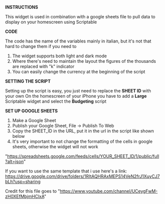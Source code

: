 **INSTRUCTIONS**

This widget is used in combination with a google sheets file to pull data to display on your homescreen using Scriptable

**CODE**

The code has the name of the variables mainly in italian, but it's not that hard to change them if you need to

1) The widget supports both light and dark mode
2) Where there's need to maintain the layout the figures of the thousands are replaced with "k" indicator
3) You can easily change the currency at the beginning of the script

**SETTING THE SCRIPT**

Setting up the script is easy, you just need to replace the **SHEET ID** with your own
On the homescreen of your iPhone you have to add a **Large** Scriptable widget and select the **Budgeting** script
 
**SET UP GOOGLE SHEETS**
1) Make a Google Sheet
2) Publish your Google Sheet, File -> Publish To Web
3) Copy the SHEET_ID in the URL, put it in the url in the script like shown below
4) It's very important to not change the formatting of the cells in google sheets, otherwise the widget will not work

"https://spreadsheets.google.com/feeds/cells/YOUR_SHEET_ID/1/public/full?alt=json"


If you want to use the same template that i use here's a link: https://drive.google.com/drive/folders/1RItAQHRAxMEPS14VeN2frJ1XuyCJ7bLh?usp=sharing

Credit for this file goes to "https://www.youtube.com/channel/UCeygFwM-zH0XEfMbjmHClxA"

